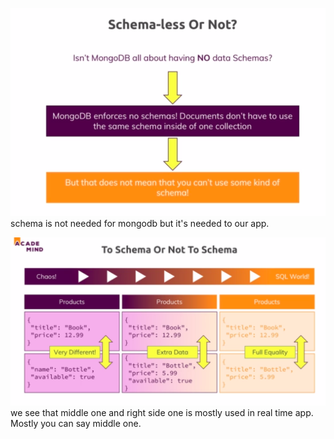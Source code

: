![](./screenshots/15_why_do_we_use_schema/2022-06-30-05-10-44.png)
schema is not needed for mongodb but it's needed to our app.

![](./screenshots/15_why_do_we_use_schema/2022-06-30-05-15-21.png)
we see that middle one and right side one is mostly used in real time app.
Mostly you can say middle one.